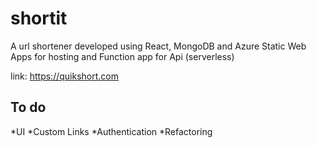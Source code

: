 # shortit
A url shortener developed using React, MongoDB and Azure Static Web Apps for hosting and Function app for Api (serverless)

link: https://quikshort.com

## To do

*UI
*Custom Links
*Authentication
*Refactoring
